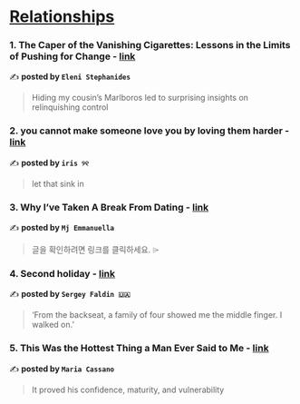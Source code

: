 
<h1><a href=https://medium.com/tag/relationships/recommended target="_blank" rel="noopener noreferrer">Relationships</a></h1>
<h3>1. The Caper of the Vanishing Cigarettes: Lessons in the Limits of Pushing for Change - <a href="https://medium.com/contemplate/the-caper-of-the-vanishing-cigarettes-lessons-in-the-limits-of-pushing-for-change-33fa7eccd919" target="_blank" rel="noopener noreferrer">link</a></h3>

✍️ **posted by `Eleni Stephanides`**

<blockquote>Hiding my cousin’s Marlboros led to surprising insights on relinquishing control</blockquote>

<h3>2. you cannot make someone love you by loving them harder - <a href="https://medium.com/@fyoaeuriz/you-cannot-make-someone-love-you-by-loving-them-harder-657c9e788b25" target="_blank" rel="noopener noreferrer">link</a></h3>

✍️ **posted by `iris ୨୧`**

<blockquote>let that sink in</blockquote>

<h3>3. Why I’ve Taken A Break From Dating - <a href="https://medium.com/@mjemmanuella/why-ive-taken-a-break-from-dating-fbe7766d3687" target="_blank" rel="noopener noreferrer">link</a></h3>

✍️ **posted by `Mj Emmanuella`**

<blockquote>글을 확인하려면 링크를 클릭하세요. ⌲</blockquote>

<h3>4. Second holiday - <a href="https://medium.com/@sfaldin/second-holiday-4c6d25365fdb" target="_blank" rel="noopener noreferrer">link</a></h3>

✍️ **posted by `Sergey Faldin 🇺🇦`**

<blockquote>‘From the backseat, a family of four showed me the middle finger. I walked on.’</blockquote>

<h3>5. This Was the Hottest Thing a Man Ever Said to Me - <a href="https://medium.com/the-virago/this-was-the-hottest-thing-a-man-ever-said-to-me-5b423bc076f0" target="_blank" rel="noopener noreferrer">link</a></h3>

✍️ **posted by `Maria Cassano`**

<blockquote>It proved his confidence, maturity, and vulnerability</blockquote>

